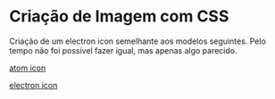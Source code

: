 # Criação de Imagem com CSS

Criação de um electron icon semelhante aos modelos seguintes. Pelo tempo não foi possível fazer igual, mas apenas algo parecido.

[atom icon](https://cdn5.vectorstock.com/i/1000x1000/71/14/atom-with-electrons-icon-flat-style-vector-10347114.jpg)

[electron icon](https://devkico.itexto.com.br/wp-content/uploads/2020/02/electron_logo.png)